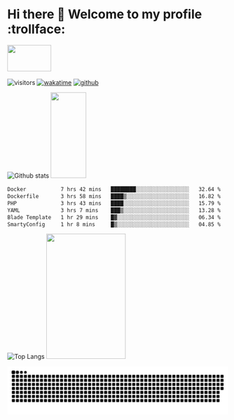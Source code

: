# Hi there 👋 Welcome to my profile :trollface:
<!-- top left -->
<a href="#">
    <img src="https://media1.giphy.com/media/L0C3eo0XgklO7iqXRC/source.gif" width="100" height="60"/>
</a>

![visitors](https://visitor-badge.glitch.me/badge?page_id=saedyousef.saedyousef&left_color=green&right_color=red)
[![wakatime](https://wakatime.com/badge/user/03bf07e2-4c78-4826-8603-8922f0241061.svg)](https://wakatime.com/@03bf07e2-4c78-4826-8603-8922f0241061)
[![github](https://img.shields.io/github/followers/saedyousef?logo=github&style=plastic)](https://github.com/alanhamlett?tab=followers)

![Github stats](https://github-readme-stats.vercel.app/api?username=saedyousef&show_icons=true&theme=radical&count_private=true) <img src="https://media.giphy.com/media/yJFeycRK2DB4c/source.gif" width="40%" height="195"/>


<!--START_SECTION:waka-->

```text
Docker           7 hrs 42 mins   ████████░░░░░░░░░░░░░░░░░   32.64 %
Dockerfile       3 hrs 58 mins   ████▒░░░░░░░░░░░░░░░░░░░░   16.82 %
PHP              3 hrs 43 mins   ████░░░░░░░░░░░░░░░░░░░░░   15.79 %
YAML             3 hrs 7 mins    ███▒░░░░░░░░░░░░░░░░░░░░░   13.28 %
Blade Template   1 hr 29 mins    █▓░░░░░░░░░░░░░░░░░░░░░░░   06.34 %
SmartyConfig     1 hr 8 mins     █▒░░░░░░░░░░░░░░░░░░░░░░░   04.85 %
```

<!--END_SECTION:waka-->
    
![Top Langs](https://github-readme-stats.vercel.app/api/top-langs/?username=saedyousef) <img src="https://media.giphy.com/media/9WC8WTZsFxkRi/source.gif" width="60%" height="285"/>


![github contribution grid snake animation](https://raw.githubusercontent.com/saedyousef/saedyousef/output/github-contribution-grid-snake.svg)
